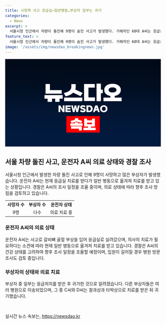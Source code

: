 ```yaml
---
title: 시청역 사고 응급실→일반병동…부상자 일부는 귀가
categories:
  - News
excerpt: >
  서울시청 인근에서 차량이 돌진해 9명이 숨진 사고가 발생했다. 가해자인 60대 A씨는 응급실 치료 중이며, 경찰은 조만간 조사할 예정이다. 일부 부상자는 이미 귀가했고, A씨의 건강 상태를 고려해 향후 조사 일정을 조율할 방침이다. 초기 사망자는 6명이었으나 나중에 추가로 3명이 숨지며 피해자들의 상태가 심각하다. A씨는 업무상과실치사상 혐의로 경찰에 입건되었으며, 블랙박스 자료 등을 토대로 사고 원인을 조사 중이다. A씨는 아내와 함께 차량을 운전 중이었고, 부상자 중에는 찰과상과 타박상을 입은 사람들도 있었다.
feature_text: >
  서울시청 인근에서 차량이 돌진해 9명이 숨진 사고가 발생했다. 가해자인 60대 A씨는 응급실 치료 중이며, 경찰은 조만간 조사할 예정이다. 일부 부상자는 이미 귀가했고, A씨의 건강 상태를 고려해 향후 조사 일정을 조율할 방침이다. 초기 사망자는 6명이었으나 나중에 추가로 3명이 숨지며 피해자들의 상태가 심각하다. A씨는 업무상과실치사상 혐의로 경찰에 입건되었으며, 블랙박스 자료 등을 토대로 사고 원인을 조사 중이다. A씨는 아내와 함께 차량을 운전 중이었고, 부상자 중에는 찰과상과 타박상을 입은 사람들도 있었다.
image: '/assets/img/newsdao_breakingnews.jpg'
---
```


<p><img src="/assets/img/newsdao_breakingnews.jpg" alt="firstkoreanews 속보" /></p>

<h2 data-ke-size="size26">서울 차량 돌진 사고, 운전자 A씨 의료 상태와 경찰 조사</h2>

<p data-ke-size="size16">서울시청 인근에서 발생한 차량 돌진 사고로 인해 9명이 사망하고 많은 부상자가 발생했습니다. 운전자 A씨는 현재 응급실 치료를 받다가 일반 병동으로 옮겨져 치료를 받고 있는 상황입니다. 경찰은 A씨의 조사 일정을 조율 중이며, 의료 상태에 따라 향후 조사 방침을 검토하고 있습니다.</p>

<table>
  <tr>
    <td style="text-align: center; height: 17px;"><b>사망자 수</b></td>
    <td style="text-align: center; height: 17px;"><b>부상자 수</b></td>
    <td style="text-align: center; height: 17px;"><b>운전자 상태</b></td>
  </tr>
  <tr>
    <td style="text-align: center; height: 17px;">9명</td>
    <td style="text-align: center; height: 17px;">다수</td>
    <td style="text-align: center; height: 17px;">의료 치료 중</td>
  </tr>
</table>

<h3>운전자 A씨의 의료 상태</h3>

<p data-ke-size="size16">운전자 A씨는 사고로 갈비뼈 골절 부상을 입어 응급실로 실려갔으며, 의사의 치료가 필요하다는 소견에 따라 현재 일반 병동으로 옮겨져 치료를 받고 있습니다. 경찰은 A씨의 건강 상태를 고려하여 향후 조사 일정을 조율할 예정이며, 입원이 길어질 경우 병원 방문 조사도 검토 중입니다.</p>

<h3>부상자의 상태와 의료 치료</h3>

<p data-ke-size="size16">부상자 중 일부는 응급처치를 받은 후 귀가한 것으로 알려졌습니다. 다른 부상자들은 여러 병원으로 이송되었으며, 그 중 C씨와 D씨는 찰과상과 타박상으로 치료를 받은 뒤 귀가했습니다.</p>

<p data-ke-size="size16">&nbsp;</p>
실시간 뉴스 속보는, <a href="https://newsdao.kr" rel="dofollow">https://newsdao.kr</a>


